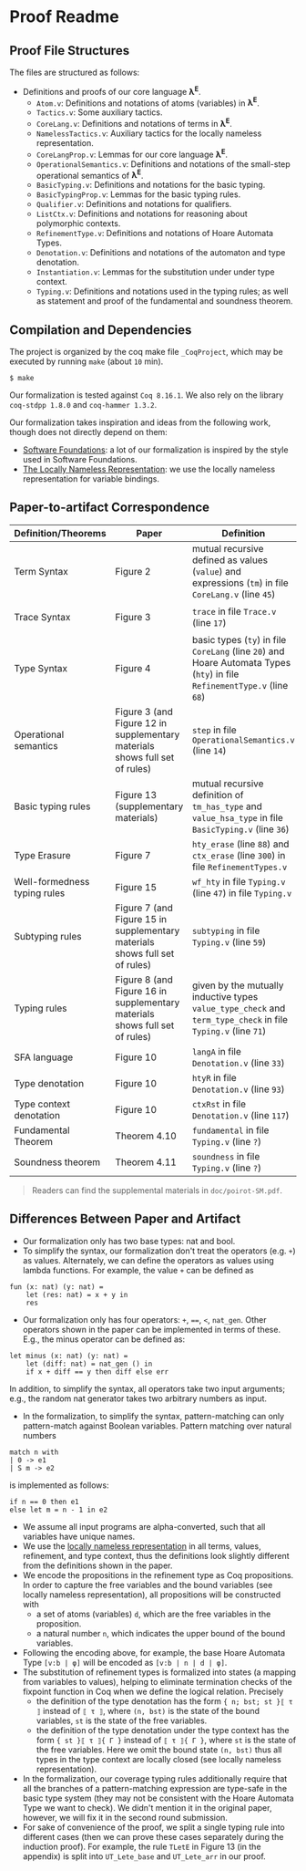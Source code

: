 # Proof Readme #

## Proof File Structures

The files are structured as follows:
+ Definitions and proofs of our core language **λ<sup>E</sup>**.
  - `Atom.v`: Definitions and notations of atoms (variables) in **λ<sup>E</sup>**.
  - `Tactics.v`: Some auxiliary tactics.
  - `CoreLang.v`: Definitions and notations of terms in **λ<sup>E</sup>**.
  - `NamelessTactics.v`: Auxiliary tactics for the locally nameless representation.
  - `CoreLangProp.v`: Lemmas for our core language **λ<sup>E</sup>**.
  - `OperationalSemantics.v`: Definitions and notations of the small-step operational semantics of **λ<sup>E</sup>**.
  - `BasicTyping.v`: Definitions and notations for the basic typing.
  - `BasicTypingProp.v`: Lemmas for the basic typing rules.
  - `Qualifier.v`: Definitions and notations for qualifiers.
  - `ListCtx.v`: Definitions and notations for reasoning about polymorphic contexts.
  - `RefinementType.v`: Definitions and notations of Hoare Automata Types.
  - `Denotation.v`: Definitions and notations of the automaton and type denotation.
  - `Instantiation.v`: Lemmas for the substitution under under type context.
  - `Typing.v`: Definitions and notations used in the typing rules; as well as statement and proof of the fundamental and soundness theorem.

## Compilation and Dependencies

The project is organized by the coq make file `_CoqProject`, which may be executed by running `make` (about `10` min).

    $ make

Our formalization is tested against `Coq 8.16.1`. We also rely on the library `coq-stdpp 1.8.0` and `coq-hammer 1.3.2`.

Our formalization takes inspiration and ideas from the following work, though does not directly depend on them:
- [Software Foundations](https://softwarefoundations.cis.upenn.edu/): a lot of our formalization is inspired by the style used in Software Foundations.
- [The Locally Nameless Representation](https://chargueraud.org/research/2009/ln/main.pdf): we use the locally nameless representation for variable bindings.

## Paper-to-artifact Correspondence

| Definition/Theorems          | Paper                                                                       | Definition                                                                                                                | Notation                        |
|------------------------------|-----------------------------------------------------------------------------|---------------------------------------------------------------------------------------------------------------------------|---------------------------------|
| Term Syntax                  | Figure 2                                                                    | mutual recursive defined as values (`value`) and expressions (`tm`) in file `CoreLang.v` (line `45`)                      |                                 |
| Trace Syntax                 | Figure 3                                                                    | `trace` in file `Trace.v` (line `17`)                                                                                     | `[ev{ op ~ v1 := v2 }]`         |
| Type Syntax                  | Figure 4                                                                    | basic types (`ty`) in file `CoreLang` (line `20`) and Hoare Automata Types (`hty`) in file `RefinementType.v` (line `68`) | `{: b | ϕ }`, `-: t ⤑[: s | A ▶ B ]`, and `[: s | A ▶ B ]`                               |
| Operational semantics        | Figure 3 (and Figure 12 in supplementary materials shows full set of rules) | `step` in file `OperationalSemantics.v` (line `14`)                                                                       | `α '⊧' e '↪{' α' '}' e'`        |
| Basic typing rules           | Figure 13 (supplementary materials)                                         | mutual recursive definition of `tm_has_type` and `value_hsa_type` in file `BasicTyping.v` (line `36`)                     | `Γ ⊢t e ⋮t T` and `Γ ⊢t v ⋮v T` |
| Type Erasure                 | Figure 7                                                                    | `hty_erase` (line `88`) and `ctx_erase` (line `300`) in file `RefinementTypes.v`                                          | `⌊ τ ⌋` and `⌊ Γ ⌋*`            |
| Well-formedness typing rules | Figure 15                                                                   | `wf_hty` in file `Typing.v` (line `47`) in file `Typing.v`                                                                | `Γ ⊢WF τ`                       |
| Subtyping rules              | Figure 7 (and Figure 15 in supplementary materials shows full set of rules) | `subtyping` in file `Typing.v` (line `59`)                                                                                | `Γ ⊢ τ1 <⋮ τ2`                  |
| Typing rules                 | Figure 8 (and Figure 16 in supplementary materials shows full set of rules) | given by the mutually inductive types `value_type_check` and `term_type_check` in file `Typing.v` (line `71`)             | `Γ ⊢ e ⋮t τ` and `Γ ⊢ v ⋮v τ`   |
| SFA language                 | Figure 10                                                                   | `langA` in file `Denotation.v` (line `33`)                                                                                | `a⟦ A ⟧`                        |
| Type denotation              | Figure 10                                                                   | `htyR` in file `Denotation.v` (line `93`)                                                                                 | `⟦ τ ⟧`                         |
| Type context denotation      | Figure 10                                                                   | `ctxRst` in file `Denotation.v` (line `117`)                                                                              |                                 |
| Fundamental Theorem          | Theorem 4.10                                                                | `fundamental` in file `Typing.v` (line `?`)                                                                               |                                 |
| Soundness theorem            | Theorem 4.11                                                                | `soundness` in file `Typing.v` (line `?`)                                                                                 |                                 |
> Readers can find the supplemental materials in `doc/poirot-SM.pdf`.

## Differences Between Paper and Artifact

- Our formalization only has two base types: nat and bool.
- To simplify the syntax, our formalization don't treat the operators (e.g. `+`) as values. Alternately, we can define the operators as values using lambda functions. For example, the value `+` can be defined as

```
fun (x: nat) (y: nat) =
    let (res: nat) = x + y in
    res
```

- Our formalization only has four operators: `+`, `==`, `<`, `nat_gen`. Other operators shown in the paper can be implemented in terms of these. E.g., the minus operator can be defined as:

```
let minus (x: nat) (y: nat) =
    let (diff: nat) = nat_gen () in
    if x + diff == y then diff else err
```

In addition, to simplify the syntax, all operators take two input arguments; e.g., the random nat generator takes two arbitrary numbers as input.
- In the formalization, to simplify the syntax, pattern-matching can only pattern-match against Boolean variables. Pattern matching over natural numbers

```
match n with
| 0 -> e1
| S m -> e2
```

is implemented as follows:

```
if n == 0 then e1
else let m = n - 1 in e2
```

- We assume all input programs are alpha-converted, such that all variables have unique names.
- We use the [locally nameless representation](https://chargueraud.org/research/2009/ln/main.pdf) in all terms, values, refinement, and type context, thus the definitions look slightly different from the definitions shown in the paper.
- We encode the propositions in the refinement type as Coq propositions. In order to capture the free variables and the bound variables (see locally nameless representation), all propositions will be constructed with
  + a set of atoms (variables) `d`, which are the free variables in the proposition.
  + a natural number `n`, which indicates the upper bound of the bound variables.
- Following the encoding above, for example, the base Hoare Automata Type `[v:b | φ]` will be encoded as `[v:b | n | d | φ]`.
- The substitution of refinement types is formalized into states (a mapping from variables to values), helping to eliminate termination checks of the fixpoint function in Coq when we define the logical relation. Precisely
  + the definition of the type denotation has the form `{ n; bst; st }⟦ τ ⟧` instead of `⟦ τ ⟧`, where `(n, bst)` is the state of the bound variables, `st` is the state of the free variables.
  + the definition of the type denotation under the type context has the form `{ st }⟦ τ ⟧{ Γ }` instead of `⟦ τ ⟧{ Γ }`, where `st` is the state of the free variables. Here we omit the bound state `(n, bst)` thus all types in the type context are locally closed (see locally nameless representation).
- In the formalization, our coverage typing rules additionally require that all the branches of a pattern-matching expression are type-safe in the basic type system (they may not be consistent with the Hoare Automata Type we want to check). We didn't mention it in the original paper, however, we will fix it in the second round submission.
- For sake of convenience of the proof, we split a single typing rule into different cases (then we can prove these cases separately during the induction proof). For example, the rule `TLetE` in Figure 13 (in the appendix) is split into `UT_Lete_base` and `UT_Lete_arr` in our proof.
